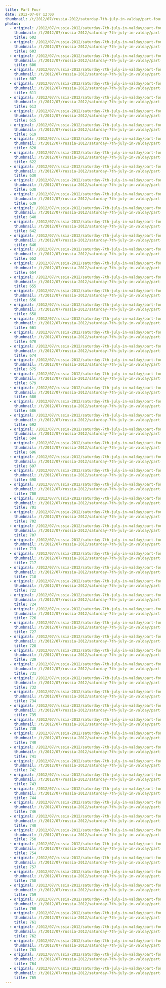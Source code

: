 ```yaml
---
title: Part Four
date: 2012-07-07 12:00
thumbnail: /t/2012/07/russia-2012/saturday-7th-july-in-valday/part-four/602.jpg
photos:
  - original: /2012/07/russia-2012/saturday-7th-july-in-valday/part-four/602.jpg
    thumbnail: /t/2012/07/russia-2012/saturday-7th-july-in-valday/part-four/602.jpg
    title: 602
  - original: /2012/07/russia-2012/saturday-7th-july-in-valday/part-four/603.jpg
    thumbnail: /t/2012/07/russia-2012/saturday-7th-july-in-valday/part-four/603.jpg
    title: 603
  - original: /2012/07/russia-2012/saturday-7th-july-in-valday/part-four/606.jpg
    thumbnail: /t/2012/07/russia-2012/saturday-7th-july-in-valday/part-four/606.jpg
    title: 606
  - original: /2012/07/russia-2012/saturday-7th-july-in-valday/part-four/607.jpg
    thumbnail: /t/2012/07/russia-2012/saturday-7th-july-in-valday/part-four/607.jpg
    title: 607
  - original: /2012/07/russia-2012/saturday-7th-july-in-valday/part-four/611.jpg
    thumbnail: /t/2012/07/russia-2012/saturday-7th-july-in-valday/part-four/611.jpg
    title: 611
  - original: /2012/07/russia-2012/saturday-7th-july-in-valday/part-four/613.jpg
    thumbnail: /t/2012/07/russia-2012/saturday-7th-july-in-valday/part-four/613.jpg
    title: 613
  - original: /2012/07/russia-2012/saturday-7th-july-in-valday/part-four/615.jpg
    thumbnail: /t/2012/07/russia-2012/saturday-7th-july-in-valday/part-four/615.jpg
    title: 615
  - original: /2012/07/russia-2012/saturday-7th-july-in-valday/part-four/619.jpg
    thumbnail: /t/2012/07/russia-2012/saturday-7th-july-in-valday/part-four/619.jpg
    title: 619
  - original: /2012/07/russia-2012/saturday-7th-july-in-valday/part-four/620.jpg
    thumbnail: /t/2012/07/russia-2012/saturday-7th-july-in-valday/part-four/620.jpg
    title: 620
  - original: /2012/07/russia-2012/saturday-7th-july-in-valday/part-four/622.jpg
    thumbnail: /t/2012/07/russia-2012/saturday-7th-july-in-valday/part-four/622.jpg
    title: 622
  - original: /2012/07/russia-2012/saturday-7th-july-in-valday/part-four/630.jpg
    thumbnail: /t/2012/07/russia-2012/saturday-7th-july-in-valday/part-four/630.jpg
    title: 630
  - original: /2012/07/russia-2012/saturday-7th-july-in-valday/part-four/638.jpg
    thumbnail: /t/2012/07/russia-2012/saturday-7th-july-in-valday/part-four/638.jpg
    title: 638
  - original: /2012/07/russia-2012/saturday-7th-july-in-valday/part-four/639.jpg
    thumbnail: /t/2012/07/russia-2012/saturday-7th-july-in-valday/part-four/639.jpg
    title: 639
  - original: /2012/07/russia-2012/saturday-7th-july-in-valday/part-four/640.jpg
    thumbnail: /t/2012/07/russia-2012/saturday-7th-july-in-valday/part-four/640.jpg
    title: 640
  - original: /2012/07/russia-2012/saturday-7th-july-in-valday/part-four/642.jpg
    thumbnail: /t/2012/07/russia-2012/saturday-7th-july-in-valday/part-four/642.jpg
    title: 642
  - original: /2012/07/russia-2012/saturday-7th-july-in-valday/part-four/646.jpg
    thumbnail: /t/2012/07/russia-2012/saturday-7th-july-in-valday/part-four/646.jpg
    title: 646
  - original: /2012/07/russia-2012/saturday-7th-july-in-valday/part-four/652.jpg
    thumbnail: /t/2012/07/russia-2012/saturday-7th-july-in-valday/part-four/652.jpg
    title: 652
  - original: /2012/07/russia-2012/saturday-7th-july-in-valday/part-four/654.jpg
    thumbnail: /t/2012/07/russia-2012/saturday-7th-july-in-valday/part-four/654.jpg
    title: 654
  - original: /2012/07/russia-2012/saturday-7th-july-in-valday/part-four/655.jpg
    thumbnail: /t/2012/07/russia-2012/saturday-7th-july-in-valday/part-four/655.jpg
    title: 655
  - original: /2012/07/russia-2012/saturday-7th-july-in-valday/part-four/656.jpg
    thumbnail: /t/2012/07/russia-2012/saturday-7th-july-in-valday/part-four/656.jpg
    title: 656
  - original: /2012/07/russia-2012/saturday-7th-july-in-valday/part-four/658.jpg
    thumbnail: /t/2012/07/russia-2012/saturday-7th-july-in-valday/part-four/658.jpg
    title: 658
  - original: /2012/07/russia-2012/saturday-7th-july-in-valday/part-four/661.jpg
    thumbnail: /t/2012/07/russia-2012/saturday-7th-july-in-valday/part-four/661.jpg
    title: 661
  - original: /2012/07/russia-2012/saturday-7th-july-in-valday/part-four/670.jpg
    thumbnail: /t/2012/07/russia-2012/saturday-7th-july-in-valday/part-four/670.jpg
    title: 670
  - original: /2012/07/russia-2012/saturday-7th-july-in-valday/part-four/674.jpg
    thumbnail: /t/2012/07/russia-2012/saturday-7th-july-in-valday/part-four/674.jpg
    title: 674
  - original: /2012/07/russia-2012/saturday-7th-july-in-valday/part-four/675.jpg
    thumbnail: /t/2012/07/russia-2012/saturday-7th-july-in-valday/part-four/675.jpg
    title: 675
  - original: /2012/07/russia-2012/saturday-7th-july-in-valday/part-four/679.jpg
    thumbnail: /t/2012/07/russia-2012/saturday-7th-july-in-valday/part-four/679.jpg
    title: 679
  - original: /2012/07/russia-2012/saturday-7th-july-in-valday/part-four/680.jpg
    thumbnail: /t/2012/07/russia-2012/saturday-7th-july-in-valday/part-four/680.jpg
    title: 680
  - original: /2012/07/russia-2012/saturday-7th-july-in-valday/part-four/686.jpg
    thumbnail: /t/2012/07/russia-2012/saturday-7th-july-in-valday/part-four/686.jpg
    title: 686
  - original: /2012/07/russia-2012/saturday-7th-july-in-valday/part-four/692.jpg
    thumbnail: /t/2012/07/russia-2012/saturday-7th-july-in-valday/part-four/692.jpg
    title: 692
  - original: /2012/07/russia-2012/saturday-7th-july-in-valday/part-four/694.jpg
    thumbnail: /t/2012/07/russia-2012/saturday-7th-july-in-valday/part-four/694.jpg
    title: 694
  - original: /2012/07/russia-2012/saturday-7th-july-in-valday/part-four/696.jpg
    thumbnail: /t/2012/07/russia-2012/saturday-7th-july-in-valday/part-four/696.jpg
    title: 696
  - original: /2012/07/russia-2012/saturday-7th-july-in-valday/part-four/697.jpg
    thumbnail: /t/2012/07/russia-2012/saturday-7th-july-in-valday/part-four/697.jpg
    title: 697
  - original: /2012/07/russia-2012/saturday-7th-july-in-valday/part-four/698.jpg
    thumbnail: /t/2012/07/russia-2012/saturday-7th-july-in-valday/part-four/698.jpg
    title: 698
  - original: /2012/07/russia-2012/saturday-7th-july-in-valday/part-four/700.jpg
    thumbnail: /t/2012/07/russia-2012/saturday-7th-july-in-valday/part-four/700.jpg
    title: 700
  - original: /2012/07/russia-2012/saturday-7th-july-in-valday/part-four/701.jpg
    thumbnail: /t/2012/07/russia-2012/saturday-7th-july-in-valday/part-four/701.jpg
    title: 701
  - original: /2012/07/russia-2012/saturday-7th-july-in-valday/part-four/702.jpg
    thumbnail: /t/2012/07/russia-2012/saturday-7th-july-in-valday/part-four/702.jpg
    title: 702
  - original: /2012/07/russia-2012/saturday-7th-july-in-valday/part-four/707.jpg
    thumbnail: /t/2012/07/russia-2012/saturday-7th-july-in-valday/part-four/707.jpg
    title: 707
  - original: /2012/07/russia-2012/saturday-7th-july-in-valday/part-four/713.jpg
    thumbnail: /t/2012/07/russia-2012/saturday-7th-july-in-valday/part-four/713.jpg
    title: 713
  - original: /2012/07/russia-2012/saturday-7th-july-in-valday/part-four/717.jpg
    thumbnail: /t/2012/07/russia-2012/saturday-7th-july-in-valday/part-four/717.jpg
    title: 717
  - original: /2012/07/russia-2012/saturday-7th-july-in-valday/part-four/718.jpg
    thumbnail: /t/2012/07/russia-2012/saturday-7th-july-in-valday/part-four/718.jpg
    title: 718
  - original: /2012/07/russia-2012/saturday-7th-july-in-valday/part-four/722.jpg
    thumbnail: /t/2012/07/russia-2012/saturday-7th-july-in-valday/part-four/722.jpg
    title: 722
  - original: /2012/07/russia-2012/saturday-7th-july-in-valday/part-four/724.jpg
    thumbnail: /t/2012/07/russia-2012/saturday-7th-july-in-valday/part-four/724.jpg
    title: 724
  - original: /2012/07/russia-2012/saturday-7th-july-in-valday/part-four/726.jpg
    thumbnail: /t/2012/07/russia-2012/saturday-7th-july-in-valday/part-four/726.jpg
    title: 726
  - original: /2012/07/russia-2012/saturday-7th-july-in-valday/part-four/727.jpg
    thumbnail: /t/2012/07/russia-2012/saturday-7th-july-in-valday/part-four/727.jpg
    title: 727
  - original: /2012/07/russia-2012/saturday-7th-july-in-valday/part-four/728.jpg
    thumbnail: /t/2012/07/russia-2012/saturday-7th-july-in-valday/part-four/728.jpg
    title: 728
  - original: /2012/07/russia-2012/saturday-7th-july-in-valday/part-four/729.jpg
    thumbnail: /t/2012/07/russia-2012/saturday-7th-july-in-valday/part-four/729.jpg
    title: 729
  - original: /2012/07/russia-2012/saturday-7th-july-in-valday/part-four/731.jpg
    thumbnail: /t/2012/07/russia-2012/saturday-7th-july-in-valday/part-four/731.jpg
    title: 731
  - original: /2012/07/russia-2012/saturday-7th-july-in-valday/part-four/732.jpg
    thumbnail: /t/2012/07/russia-2012/saturday-7th-july-in-valday/part-four/732.jpg
    title: 732
  - original: /2012/07/russia-2012/saturday-7th-july-in-valday/part-four/734.jpg
    thumbnail: /t/2012/07/russia-2012/saturday-7th-july-in-valday/part-four/734.jpg
    title: 734
  - original: /2012/07/russia-2012/saturday-7th-july-in-valday/part-four/735.jpg
    thumbnail: /t/2012/07/russia-2012/saturday-7th-july-in-valday/part-four/735.jpg
    title: 735
  - original: /2012/07/russia-2012/saturday-7th-july-in-valday/part-four/738.jpg
    thumbnail: /t/2012/07/russia-2012/saturday-7th-july-in-valday/part-four/738.jpg
    title: 738
  - original: /2012/07/russia-2012/saturday-7th-july-in-valday/part-four/740.jpg
    thumbnail: /t/2012/07/russia-2012/saturday-7th-july-in-valday/part-four/740.jpg
    title: 740
  - original: /2012/07/russia-2012/saturday-7th-july-in-valday/part-four/741.jpg
    thumbnail: /t/2012/07/russia-2012/saturday-7th-july-in-valday/part-four/741.jpg
    title: 741
  - original: /2012/07/russia-2012/saturday-7th-july-in-valday/part-four/742.jpg
    thumbnail: /t/2012/07/russia-2012/saturday-7th-july-in-valday/part-four/742.jpg
    title: 742
  - original: /2012/07/russia-2012/saturday-7th-july-in-valday/part-four/743.jpg
    thumbnail: /t/2012/07/russia-2012/saturday-7th-july-in-valday/part-four/743.jpg
    title: 743
  - original: /2012/07/russia-2012/saturday-7th-july-in-valday/part-four/744.jpg
    thumbnail: /t/2012/07/russia-2012/saturday-7th-july-in-valday/part-four/744.jpg
    title: 744
  - original: /2012/07/russia-2012/saturday-7th-july-in-valday/part-four/746.jpg
    thumbnail: /t/2012/07/russia-2012/saturday-7th-july-in-valday/part-four/746.jpg
    title: 746
  - original: /2012/07/russia-2012/saturday-7th-july-in-valday/part-four/748.jpg
    thumbnail: /t/2012/07/russia-2012/saturday-7th-july-in-valday/part-four/748.jpg
    title: 748
  - original: /2012/07/russia-2012/saturday-7th-july-in-valday/part-four/750.jpg
    thumbnail: /t/2012/07/russia-2012/saturday-7th-july-in-valday/part-four/750.jpg
    title: 750
  - original: /2012/07/russia-2012/saturday-7th-july-in-valday/part-four/754.jpg
    thumbnail: /t/2012/07/russia-2012/saturday-7th-july-in-valday/part-four/754.jpg
    title: 754
  - original: /2012/07/russia-2012/saturday-7th-july-in-valday/part-four/757.jpg
    thumbnail: /t/2012/07/russia-2012/saturday-7th-july-in-valday/part-four/757.jpg
    title: 757
  - original: /2012/07/russia-2012/saturday-7th-july-in-valday/part-four/758.jpg
    thumbnail: /t/2012/07/russia-2012/saturday-7th-july-in-valday/part-four/758.jpg
    title: 758
  - original: /2012/07/russia-2012/saturday-7th-july-in-valday/part-four/759.jpg
    thumbnail: /t/2012/07/russia-2012/saturday-7th-july-in-valday/part-four/759.jpg
    title: 759
  - original: /2012/07/russia-2012/saturday-7th-july-in-valday/part-four/760.jpg
    thumbnail: /t/2012/07/russia-2012/saturday-7th-july-in-valday/part-four/760.jpg
    title: 760
  - original: /2012/07/russia-2012/saturday-7th-july-in-valday/part-four/761.jpg
    thumbnail: /t/2012/07/russia-2012/saturday-7th-july-in-valday/part-four/761.jpg
    title: 761
  - original: /2012/07/russia-2012/saturday-7th-july-in-valday/part-four/762.jpg
    thumbnail: /t/2012/07/russia-2012/saturday-7th-july-in-valday/part-four/762.jpg
    title: 762
  - original: /2012/07/russia-2012/saturday-7th-july-in-valday/part-four/763.jpg
    thumbnail: /t/2012/07/russia-2012/saturday-7th-july-in-valday/part-four/763.jpg
    title: 763
  - original: /2012/07/russia-2012/saturday-7th-july-in-valday/part-four/764.jpg
    thumbnail: /t/2012/07/russia-2012/saturday-7th-july-in-valday/part-four/764.jpg
    title: 764
  - original: /2012/07/russia-2012/saturday-7th-july-in-valday/part-four/765.jpg
    thumbnail: /t/2012/07/russia-2012/saturday-7th-july-in-valday/part-four/765.jpg
    title: 765
---
```

